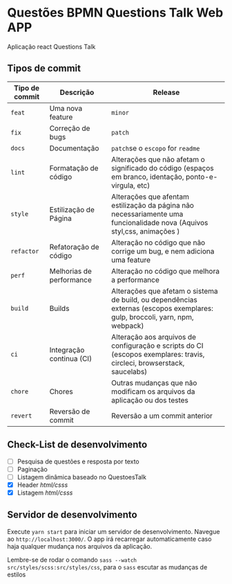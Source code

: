 # Questões BPMN Questions Talk Web APP

Aplicação react Questions Talk

## Tipos de commit

| Tipo de commit | Descrição                | Release                                                                                                                     |
| -------------- | ------------------------ | --------------------------------------------------------------------------------------------------------------------------- |
| `feat`         | Uma nova feature         | `minor`                                                                                                                     |
| `fix`          | Correção de bugs         | `patch`                                                                                                                     |
| `docs`         | Documentação             | `patch`se o `escopo` for `readme`                                                                                           |
| `lint`         | Formatação de código     | Alterações que não afetam o significado do código (espaços em branco, identação, ponto-e-virgula, etc)                      |
| `style`        | Estilização de Página    | Alterações que afentam estilização da página não necessariamente uma funcionalidade nova (Aquivos styl,css, animações )     |
| `refactor`     | Refatoração de código    | Alteração no código que não corrige um bug, e nem adiciona uma feature                                                      |
| `perf`         | Melhorias de performance | Alteração no código que melhora a performance                                                                               |
| `build`        | Builds                   | Alterações que afetam o sistema de build, ou dependências externas (escopos exemplares: gulp, broccoli, yarn, npm, webpack) |
| `ci`           | Integração continua (CI) | Alteração aos arquivos de configuração e scripts do CI (escopos exemplares: travis, circleci, browserstack, saucelabs)      |
| `chore`        | Chores                   | Outras mudanças que não modificam os arquivos da aplicação ou dos testes                                                    |
| `revert`       | Reversão de commit       | Reversão a um commit anterior                                                                                               |

## Check-List de desenvolvimento

- [ ] Pesquisa de questões e resposta por texto
- [ ] Paginação
- [ ] Listagem dinâmica baseado no QuestoesTalk
- [x] Header _html/csss_
- [x] Listagem _html/csss_

## Servidor de desenvolvimento

Execute `yarn start` para iniciar um servidor de desenvolvimento. Navegue ao `http://localhost:3000/`. O app irá recarregar automaticamente caso haja qualquer mudança nos arquivos da aplicação.

Lembre-se de rodar o comando `sass --watch src/styles/scss:src/styles/css`, para o `sass` escutar as mudanças de estilos
